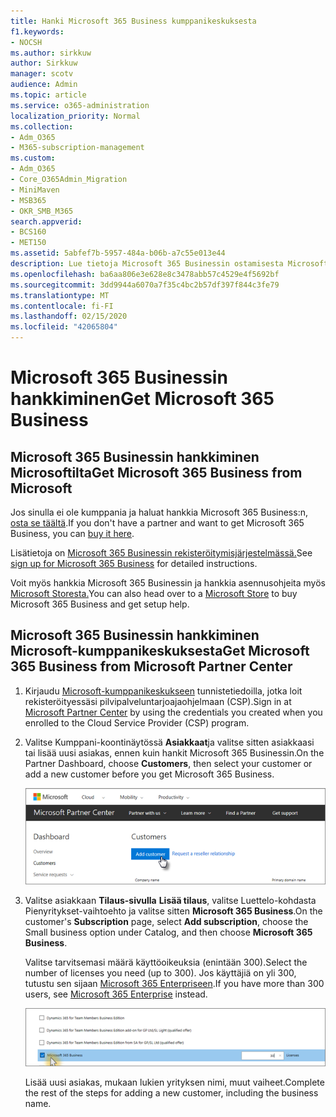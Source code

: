 ```yaml
---
title: Hanki Microsoft 365 Business kumppanikeskuksesta
f1.keywords:
- NOCSH
ms.author: sirkkuw
author: Sirkkuw
manager: scotv
audience: Admin
ms.topic: article
ms.service: o365-administration
localization_priority: Normal
ms.collection:
- Adm_O365
- M365-subscription-management
ms.custom:
- Adm_O365
- Core_O365Admin_Migration
- MiniMaven
- MSB365
- OKR_SMB_M365
search.appverid:
- BCS160
- MET150
ms.assetid: 5abfef7b-5957-484a-b06b-a7c55e013e44
description: Lue tietoja Microsoft 365 Businessin ostamisesta Microsoft-kumppanikeskuksesta.
ms.openlocfilehash: ba6aa806e3e628e8c3478abb57c4529e4f5692bf
ms.sourcegitcommit: 3dd9944a6070a7f35c4bc2b57df397f844c3fe79
ms.translationtype: MT
ms.contentlocale: fi-FI
ms.lasthandoff: 02/15/2020
ms.locfileid: "42065804"
---
```

# <a name="get-microsoft-365-business"></a><span data-ttu-id="c1953-103">Microsoft 365 Businessin hankkiminen</span><span class="sxs-lookup"><span data-stu-id="c1953-103">Get Microsoft 365 Business</span></span>

## <a name="get-microsoft-365-business-from-microsoft"></a><span data-ttu-id="c1953-104">Microsoft 365 Businessin hankkiminen Microsoftilta</span><span class="sxs-lookup"><span data-stu-id="c1953-104">Get Microsoft 365 Business from Microsoft</span></span>

<span data-ttu-id="c1953-105">Jos sinulla ei ole kumppania ja haluat hankkia Microsoft 365 Business:n, [osta se täältä](https://www.microsoft.com/en-US/microsoft-365/business).</span><span class="sxs-lookup"><span data-stu-id="c1953-105">If you don't have a partner and want to get Microsoft 365 Business, you can [buy it here](https://www.microsoft.com/en-US/microsoft-365/business).</span></span>

<span data-ttu-id="c1953-106">Lisätietoja on [Microsoft 365 Businessin rekisteröitymisjärjestelmässä.](sign-up.md)</span><span class="sxs-lookup"><span data-stu-id="c1953-106">See [sign up for Microsoft 365 Business](sign-up.md) for detailed instructions.</span></span>

<span data-ttu-id="c1953-107">Voit myös hankkia Microsoft 365 Businessin ja hankkia asennusohjeita myös [Microsoft Storesta.](https://www.microsoft.com/en-us/store/locations/find-a-store?icid=en_US_Store_UH_FAS)</span><span class="sxs-lookup"><span data-stu-id="c1953-107">You can also head over to a [Microsoft Store](https://www.microsoft.com/en-us/store/locations/find-a-store?icid=en_US_Store_UH_FAS) to buy Microsoft 365 Business and get setup help.</span></span>
  
## <a name="get-microsoft-365-business-from-microsoft-partner-center"></a><span data-ttu-id="c1953-108">Microsoft 365 Businessin hankkiminen Microsoft-kumppanikeskuksesta</span><span class="sxs-lookup"><span data-stu-id="c1953-108">Get Microsoft 365 Business from Microsoft Partner Center</span></span>

1. <span data-ttu-id="c1953-109">Kirjaudu [Microsoft-kumppanikeskukseen](https://go.microsoft.com/fwlink/p/?linkid=849910) tunnistetiedoilla, jotka loit rekisteröityessäsi pilvipalveluntarjoajaohjelmaan (CSP).</span><span class="sxs-lookup"><span data-stu-id="c1953-109">Sign in at [Microsoft Partner Center](https://go.microsoft.com/fwlink/p/?linkid=849910) by using the credentials you created when you enrolled to the Cloud Service Provider (CSP) program.</span></span> 
    
2. <span data-ttu-id="c1953-110">Valitse Kumppani-koontinäytössä **Asiakkaat**ja valitse sitten asiakkaasi tai lisää uusi asiakas, ennen kuin hankit Microsoft 365 Businessin.</span><span class="sxs-lookup"><span data-stu-id="c1953-110">On the Partner Dashboard, choose **Customers**, then select your customer or add a new customer before you get Microsoft 365 Business.</span></span>
    
    ![Lisää asiakas Microsoft-kumppanikeskuksessa.](../media/ec807d07-bbd2-411f-8fe1-c644cf9a3882.png)
  
3. <span data-ttu-id="c1953-112">Valitse asiakkaan **Tilaus-sivulla** **Lisää tilaus**, valitse Luettelo-kohdasta Pienyritykset-vaihtoehto ja valitse sitten **Microsoft 365 Business**.</span><span class="sxs-lookup"><span data-stu-id="c1953-112">On the customer's **Subscription** page, select **Add subscription**, choose the Small business option under Catalog, and then choose **Microsoft 365 Business**.</span></span>
    
    <span data-ttu-id="c1953-113">Valitse tarvitsemasi määrä käyttöoikeuksia (enintään 300).</span><span class="sxs-lookup"><span data-stu-id="c1953-113">Select the number of licenses you need (up to 300).</span></span> <span data-ttu-id="c1953-114">Jos käyttäjiä on yli 300, tutustu sen sijaan [Microsoft 365 Enterpriseen](https://go.microsoft.com/fwlink/p/?linkid=862316).</span><span class="sxs-lookup"><span data-stu-id="c1953-114">If you have more than 300 users, see [Microsoft 365 Enterprise](https://go.microsoft.com/fwlink/p/?linkid=862316) instead.</span></span> 
    
    ![Valitse Uusi tilaus -sivulla pienyritys.](../media/52d99e89-2175-4974-84bb-dd626048541b.png)
  
    <span data-ttu-id="c1953-116">Lisää uusi asiakas, mukaan lukien yrityksen nimi, muut vaiheet.</span><span class="sxs-lookup"><span data-stu-id="c1953-116">Complete the rest of the steps for adding a new customer, including the business name.</span></span>
    



